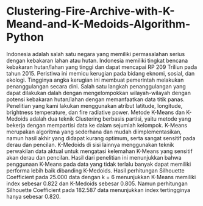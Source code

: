 # Clustering-Fire-Archive-with-K-Meand-and-K-Medoids-Algorithm-Python

Indonesia adalah salah satu negara yang memiliki permasalahan serius dengan kebakaran lahan atau hutan. Indonesia memiliki tingkat bencana kebakaran hutan/lahan yang tinggi dan dapat mencapai RP 209 Triliun pada tahun 2015. Peristiwa ini memicu kerugian pada bidang eknomi, sosial, dan ekologi. Tingginya angka kerugian ini membuat pemerintah melakukan penanggulangan secara dini. Salah satu langkah penanggulangan yang dapat dilakukan dalah dengan mengelompokkan wilayah-wilayah dengan potensi kebakaran hutan/lahan dengan memanfaatkan data titik panas. Penelitian yang kami lakukan menggunakan atribut latitude, longitude, brightness temperature, dan fire radiative power. Metode K-Means dan K-Medoids adalah dua teknik Clustering berbasis partisi, yaitu metode yang bekerja dengan mempartisi data ke dalam sejumlah kelompok. K-Means merupakan algoritma yang sederhana dan mudah diimplementasikan, namun hasil akhir yang didapat kurang optimum, serta sangat sensitif pada derau dan pencilan. K-Medoids di sisi lainnya menggunakan teknik perwakilan data aktual untuk mengatasi kelemahan K-Means yang sensitif akan derau dan pencilan. Hasil dari penelitian ini menunjukkan bahwa penggunaan K-Means pada data yang tidak terlalu banyak dapat memiliki performa lebih baik dibanding K-Medoids. Hasil perhitungan Silhouette Coefficient  pada 25.000 data dengan k = 6 menunjukkan K-Means memiliki index sebesar 0.822 dan K-Medoids sebesar 0.805. Namun perhitungan Silhouette Coefficient pada 182.587 data menunjukkan index tertingginya hanya sebesar 0.820.
